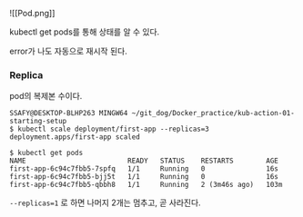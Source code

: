 ![[Pod.png]]

kubectl get pods를 통해 상태를 알 수 있다. 

error가 나도 자동으로 재시작 된다. 


### Replica

pod의 복제본 수이다. 

```
SSAFY@DESKTOP-BLHP263 MINGW64 ~/git_dog/Docker_practice/kub-action-01-starting-setup
$ kubectl scale deployment/first-app --replicas=3
deployment.apps/first-app scaled

$ kubectl get pods
NAME                         READY   STATUS    RESTARTS        AGE
first-app-6c94c7fbb5-7spfq   1/1     Running   0               16s
first-app-6c94c7fbb5-bjj5t   1/1     Running   0               16s
first-app-6c94c7fbb5-qbbh8   1/1     Running   2 (3m46s ago)   103m

```

`--replicas=1` 로 하면 나머지 2개는 멈추고, 곧 사라진다. 



